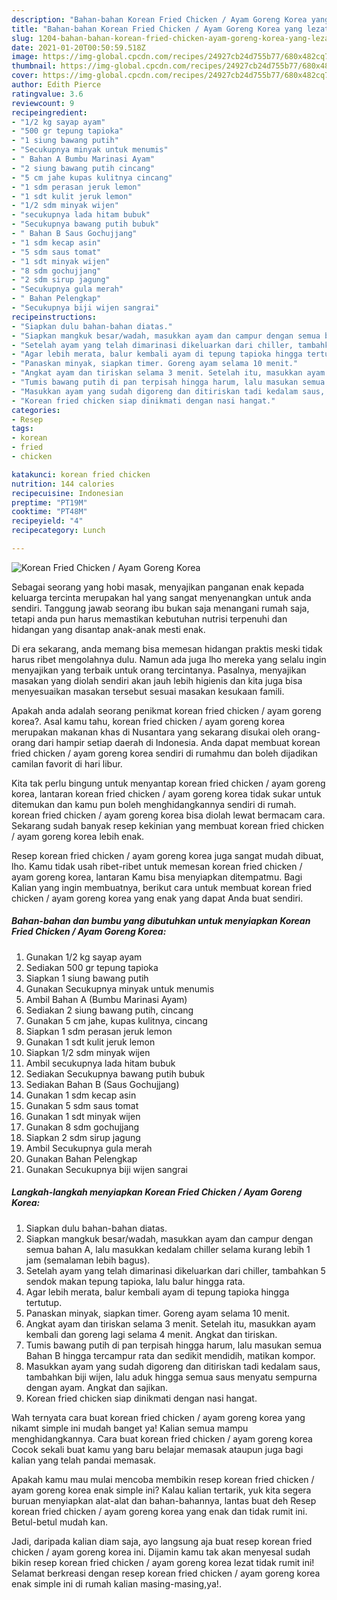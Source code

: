 ```yaml
---
description: "Bahan-bahan Korean Fried Chicken / Ayam Goreng Korea yang lezat dan Mudah Dibuat"
title: "Bahan-bahan Korean Fried Chicken / Ayam Goreng Korea yang lezat dan Mudah Dibuat"
slug: 1204-bahan-bahan-korean-fried-chicken-ayam-goreng-korea-yang-lezat-dan-mudah-dibuat
date: 2021-01-20T00:50:59.518Z
image: https://img-global.cpcdn.com/recipes/24927cb24d755b77/680x482cq70/korean-fried-chicken-ayam-goreng-korea-foto-resep-utama.jpg
thumbnail: https://img-global.cpcdn.com/recipes/24927cb24d755b77/680x482cq70/korean-fried-chicken-ayam-goreng-korea-foto-resep-utama.jpg
cover: https://img-global.cpcdn.com/recipes/24927cb24d755b77/680x482cq70/korean-fried-chicken-ayam-goreng-korea-foto-resep-utama.jpg
author: Edith Pierce
ratingvalue: 3.6
reviewcount: 9
recipeingredient:
- "1/2 kg sayap ayam"
- "500 gr tepung tapioka"
- "1 siung bawang putih"
- "Secukupnya minyak untuk menumis"
- " Bahan A Bumbu Marinasi Ayam"
- "2 siung bawang putih cincang"
- "5 cm jahe kupas kulitnya cincang"
- "1 sdm perasan jeruk lemon"
- "1 sdt kulit jeruk lemon"
- "1/2 sdm minyak wijen"
- "secukupnya lada hitam bubuk"
- "Secukupnya bawang putih bubuk"
- " Bahan B Saus Gochujjang"
- "1 sdm kecap asin"
- "5 sdm saus tomat"
- "1 sdt minyak wijen"
- "8 sdm gochujjang"
- "2 sdm sirup jagung"
- "Secukupnya gula merah"
- " Bahan Pelengkap"
- "Secukupnya biji wijen sangrai"
recipeinstructions:
- "Siapkan dulu bahan-bahan diatas."
- "Siapkan mangkuk besar/wadah, masukkan ayam dan campur dengan semua bahan A, lalu masukkan kedalam chiller selama kurang lebih 1 jam (semalaman lebih bagus)."
- "Setelah ayam yang telah dimarinasi dikeluarkan dari chiller, tambahkan 5 sendok makan tepung tapioka, lalu balur hingga rata."
- "Agar lebih merata, balur kembali ayam di tepung tapioka hingga tertutup."
- "Panaskan minyak, siapkan timer. Goreng ayam selama 10 menit."
- "Angkat ayam dan tiriskan selama 3 menit. Setelah itu, masukkan ayam kembali dan goreng lagi selama 4 menit. Angkat dan tiriskan."
- "Tumis bawang putih di pan terpisah hingga harum, lalu masukan semua Bahan B hingga tercampur rata dan sedikit mendidih, matikan kompor."
- "Masukkan ayam yang sudah digoreng dan ditiriskan tadi kedalam saus, tambahkan biji wijen, lalu aduk hingga semua saus menyatu sempurna dengan ayam. Angkat dan sajikan."
- "Korean fried chicken siap dinikmati dengan nasi hangat."
categories:
- Resep
tags:
- korean
- fried
- chicken

katakunci: korean fried chicken 
nutrition: 144 calories
recipecuisine: Indonesian
preptime: "PT19M"
cooktime: "PT48M"
recipeyield: "4"
recipecategory: Lunch

---
```



![Korean Fried Chicken / Ayam Goreng Korea](https://img-global.cpcdn.com/recipes/24927cb24d755b77/680x482cq70/korean-fried-chicken-ayam-goreng-korea-foto-resep-utama.jpg)

Sebagai seorang yang hobi masak, menyajikan panganan enak kepada keluarga tercinta merupakan hal yang sangat menyenangkan untuk anda sendiri. Tanggung jawab seorang ibu bukan saja menangani rumah saja, tetapi anda pun harus memastikan kebutuhan nutrisi terpenuhi dan hidangan yang disantap anak-anak mesti enak.

Di era  sekarang, anda memang bisa memesan hidangan praktis meski tidak harus ribet mengolahnya dulu. Namun ada juga lho mereka yang selalu ingin menyajikan yang terbaik untuk orang tercintanya. Pasalnya, menyajikan masakan yang diolah sendiri akan jauh lebih higienis dan kita juga bisa menyesuaikan masakan tersebut sesuai masakan kesukaan famili. 



Apakah anda adalah seorang penikmat korean fried chicken / ayam goreng korea?. Asal kamu tahu, korean fried chicken / ayam goreng korea merupakan makanan khas di Nusantara yang sekarang disukai oleh orang-orang dari hampir setiap daerah di Indonesia. Anda dapat membuat korean fried chicken / ayam goreng korea sendiri di rumahmu dan boleh dijadikan camilan favorit di hari libur.

Kita tak perlu bingung untuk menyantap korean fried chicken / ayam goreng korea, lantaran korean fried chicken / ayam goreng korea tidak sukar untuk ditemukan dan kamu pun boleh menghidangkannya sendiri di rumah. korean fried chicken / ayam goreng korea bisa diolah lewat bermacam cara. Sekarang sudah banyak resep kekinian yang membuat korean fried chicken / ayam goreng korea lebih enak.

Resep korean fried chicken / ayam goreng korea juga sangat mudah dibuat, lho. Kamu tidak usah ribet-ribet untuk memesan korean fried chicken / ayam goreng korea, lantaran Kamu bisa menyiapkan ditempatmu. Bagi Kalian yang ingin membuatnya, berikut cara untuk membuat korean fried chicken / ayam goreng korea yang enak yang dapat Anda buat sendiri.

<!--inarticleads1-->

##### Bahan-bahan dan bumbu yang dibutuhkan untuk menyiapkan Korean Fried Chicken / Ayam Goreng Korea:

1. Gunakan 1/2 kg sayap ayam
1. Sediakan 500 gr tepung tapioka
1. Siapkan 1 siung bawang putih
1. Gunakan Secukupnya minyak untuk menumis
1. Ambil  Bahan A (Bumbu Marinasi Ayam)
1. Sediakan 2 siung bawang putih, cincang
1. Gunakan 5 cm jahe, kupas kulitnya, cincang
1. Siapkan 1 sdm perasan jeruk lemon
1. Gunakan 1 sdt kulit jeruk lemon
1. Siapkan 1/2 sdm minyak wijen
1. Ambil secukupnya lada hitam bubuk
1. Sediakan Secukupnya bawang putih bubuk
1. Sediakan  Bahan B (Saus Gochujjang)
1. Gunakan 1 sdm kecap asin
1. Gunakan 5 sdm saus tomat
1. Gunakan 1 sdt minyak wijen
1. Gunakan 8 sdm gochujjang
1. Siapkan 2 sdm sirup jagung
1. Ambil Secukupnya gula merah
1. Gunakan  Bahan Pelengkap
1. Gunakan Secukupnya biji wijen sangrai




<!--inarticleads2-->

##### Langkah-langkah menyiapkan Korean Fried Chicken / Ayam Goreng Korea:

1. Siapkan dulu bahan-bahan diatas.
1. Siapkan mangkuk besar/wadah, masukkan ayam dan campur dengan semua bahan A, lalu masukkan kedalam chiller selama kurang lebih 1 jam (semalaman lebih bagus).
1. Setelah ayam yang telah dimarinasi dikeluarkan dari chiller, tambahkan 5 sendok makan tepung tapioka, lalu balur hingga rata.
1. Agar lebih merata, balur kembali ayam di tepung tapioka hingga tertutup.
1. Panaskan minyak, siapkan timer. Goreng ayam selama 10 menit.
1. Angkat ayam dan tiriskan selama 3 menit. Setelah itu, masukkan ayam kembali dan goreng lagi selama 4 menit. Angkat dan tiriskan.
1. Tumis bawang putih di pan terpisah hingga harum, lalu masukan semua Bahan B hingga tercampur rata dan sedikit mendidih, matikan kompor.
1. Masukkan ayam yang sudah digoreng dan ditiriskan tadi kedalam saus, tambahkan biji wijen, lalu aduk hingga semua saus menyatu sempurna dengan ayam. Angkat dan sajikan.
1. Korean fried chicken siap dinikmati dengan nasi hangat.




Wah ternyata cara buat korean fried chicken / ayam goreng korea yang nikamt simple ini mudah banget ya! Kalian semua mampu menghidangkannya. Cara buat korean fried chicken / ayam goreng korea Cocok sekali buat kamu yang baru belajar memasak ataupun juga bagi kalian yang telah pandai memasak.

Apakah kamu mau mulai mencoba membikin resep korean fried chicken / ayam goreng korea enak simple ini? Kalau kalian tertarik, yuk kita segera buruan menyiapkan alat-alat dan bahan-bahannya, lantas buat deh Resep korean fried chicken / ayam goreng korea yang enak dan tidak rumit ini. Betul-betul mudah kan. 

Jadi, daripada kalian diam saja, ayo langsung aja buat resep korean fried chicken / ayam goreng korea ini. Dijamin kamu tak akan menyesal sudah bikin resep korean fried chicken / ayam goreng korea lezat tidak rumit ini! Selamat berkreasi dengan resep korean fried chicken / ayam goreng korea enak simple ini di rumah kalian masing-masing,ya!.

